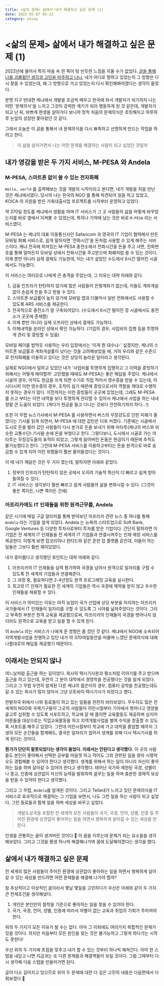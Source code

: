 ```yaml
---
title: <삶의 문제> 삶에서 내가 해결하고 싶은 문제 (1)
date: 2022-05-07 05:32
category: essay
---
```


# <삶의 문제> 삶에서 내가 해결하고 싶은 문제 (1)

2022년에 들어서 특히 마음 속 한 쪽이 텅 빈듯한 느낌을 지울 수가 없었다. [글을 통해 나를 괴롭혔던 생각과 고민을 마주하고 나니](probleminlife-01.md), 내가 어디로 향하고 있었는지 그 방향은 다시 찾을 수 있었는데, 왜 그 방향으로 가고 있었는지 다시 확인해봐야겠다는 생각이 들었다.

분명 지구 반대편 케냐에서 개발을 조금씩 배우고 한국에 와서 개발자가 되기까지 나는 어떤 '문제의식'을 느끼고 그것이 강력한 계기가 되어 행동하게 된 것 같은데, 개발자가 되고 난 뒤, 바쁘게 현생을 살아가다 보니까 정착 처음의 문제의식은 흐릿해지고 하루하루 눈앞의 성장만 쫓아왔던 것 같다.

그래서 오늘은 이 글을 통해서 내 문제의식을 다시 뾰족하고 선명하게 만드는 작업을 하려고 한다.

> 이 삶을 살아가면서 나는 어떤 문제를 해결하는 사람이 되고 싶었던 것일까



## 내가 영감을 받은 두 가지 서비스, M-PESA 와 Andela

### M-PESA, 스마트폰 없이 쓸 수 있는 전자화폐

`Hello, world` 를 출력해보는 것을 개발의 시작이라고 본다면, 내가 개발을 처음 만난 것은 케냐에서였다. 당시의 나는 한국의 NGO 를 통해 파견되어 일을 하고 있었고, KOICA 의 지원을 받은 가축대출사업 프로젝트를 시작부터 운영하고 있었다.

약 370일 정도를 케냐에서 생활을 하며 IT 서비스가 그 곳 사람들의 삶을 어떻게 바꾸었는지를 바로 옆에서 지켜볼 수 있었는데, 특히나 기억에 남는 것은 바로 `M-PESA` 라는 서비스였다.

M-PESA 는 케냐의 대표 이동통신사인 Safaricom 과 영국의 IT 기업이 협력해서 만든 모바일 화폐 서비스로, 쉽게 말하자면 '전화시간'을 돈처럼 사용할 수 있게 해주는 서비스이다. 케냐 전국에 퍼져있는 M-PESA 충전소에서 전화시간을 돈을 주고 사면, 전화번호를 통해 얼마든지 모바일 상에서 전화시간을 주고받으며 화폐처럼 쓸 수 있는 것이다. 이체 뿐만 아니라 실제 결제도 가능한데, 이는 내가 살았던 수도에서 6시간 떨어진 시골에서도 가능했다.

이 서비스는 여러모로 나에게 큰 충격을 주었는데, 그 이유는 대략 아래와 같다.

1. 금융 인프라가 탄탄하지 않기에 많은 사람들이 은행계좌가 없는데, 이들도 계좌개설없이 손쉽게 돈을 주고 받을 수 있다.
2. 스마트폰 보급률이 높지 않기에 모바일 앱과 더불어서 일반 전화에서도 사용할 수 있도록 ARS 서비스를 제공한다.
3. 전국적으로 충전소가 잘 구축되어있다. (수도에서 6시간 떨어진 깡 시골에서도 충전소가 곳곳에 존재함)
4. 이체 뿐만 아니라 실제 오프라인 상에서 결제도 가능하다.
5. 이체내역을 온라인 상에서 확인 가능하다. (기업의 경우, 사업비의 집행 등을 투명하게 관리 및 증빙할 수 있음)

모바일 페이를 밥먹듯 사용하는 우리 입장에서는 '이게 뭔 대수냐-' 싶겠지만, 케냐의 스마트폰 보급률과 계좌개설률이 낮다는 것을 고려해보았을 때, 거의 우리와 같은 수준으로 전자화폐를 이용하고 있다는 것은 상당히 놀라운 일이라고 생각된다.

실제로 NGO에서 일하고 있었던 내가 '사업비를 투명하게 집행하고 그 이력을 증빙하기 위해서는 어떻게 해야할까' 고민했을 때에도 M-PESA는 좋은 해답을 주었다. 케냐에서 시골의 경우, 아직도 현금을 쓰게 되면 수기로 직접 적어서 영수증을 받을 수 있는데, 아시다시피 이런 영수증의 경우, 조작이 쉽기 때문에 증빙으로서의 역할을 제대로 수행하지 못하는 경우가 많다. 이전까지는 이런 증빙들이 곳곳에 있었는데, 그래도 M-PESA 를 쓰고 부터는 이런 내역을 보다 투명하게 관리할 수 있어서 케냐에서 사업을 하는 내내 정말 큰 도움이 되었다. (게다가 현금을 들고 다니는 것보다 안전하기까지 하다...!)

또한 이 무렵 뉴스기사에서 M-PESA 를 사용하면서 버스의 무장강도로 인한 피해가 줄었다는 기사를 읽게 되면서, M-PESA 에 대한 감탄은 더욱 커졌다. 기존에는 시골에서 도시로 돈을 벌러 갔던 사람들이 다시 본가로 돈을 보내기 위해 마타투(케냐의 버스와 비슷한 교통수단) 기사들 손에 돈을 부쳤다고 한다. 그렇다보니, 도시에서 시골로 가는 마타투는 무장강도들의 표적이 되었고, 그렇게 잃어버린 돈들은 현금이기 때문에 추적도 불가능했다고 한다. 그런데 M-PESA 서비스를 이용하고부터는 돈을 원격으로 바로 송금할 수 있게 되어 이런 위험들이 훨씬 줄어들었다는 것이다.

이 때 내가 깨달은 것은 두 가지 였는데, 말하자면 아래와 같았다.

1. 정부의 인프라가 탄탄하지 않은 곳에서 오히려 기술적 혁신이 더 빠르고 쉽게 받아들여질 수 있다.
2. IT 서비스는 생각보다 훨씬 빠르고 쉽게 사람들의 삶을 변화시킬 수 있다. (그것이 좋은 쪽이든, 나쁜 쪽이든 간에)



### 아프리카에도 IT 인재들을 위한 원격근무를, Andela

같은 시기에 매일 구글 알리미를 통해 받아보던 아프리카 관련 뉴스 중 하나를 통해 `Andela` 라는 기업을 알게 되었다. Andela 는 뉴욕의 스타트업으로 Soft Bank, Google Ventures 등 다양한 투자사로부터 투자를 받은 기업이다. 간단히 말하자면 이 기업은 전 세계의 IT 인재들을 전 세계의 IT 기업들과 연결시켜주는 인재 매칭 서비스를 제공한다. 이렇게 보면 잡코리아나 원티드와 같은 흔한 잡 플랫폼 같은데, 이들이 하는 일들은 그보다 훨씬 재미있었다.

내가 흥미롭다고 생각했던 포인트는 대략 아래와 같다.

1. 아프리카의 IT 인재들을 실력 평가하여 국경을 넘어서 원격으로 일자리를 구할 수 있도록 전 세계의 기업들과 연결해준다.
2. 그 과정 중, 필요하다면 2-4년정도 원격 프로그래밍 교육을 실시한다.
3. 최고의 IT 인재가 필요한 전 세계의 기업들은 역시 국경에 제약을 받지 않고 우수한 인재들을 채용할 수 있다.

이 서비스가 의미있는 이유는 아직 농업이 국가 산업에 상당 부분을 차지하는 아프리카 국가들에서 IT 인재들이 일자리를 구할 수 있도록 그 시야를 넓혀주었다는 것이다. 그리고 부족한 부분은 원격 교육을 제공함으로써, 아프리카의 인재들이 국경을 벗어나지 않더라도 원격으로 교육을 받고 일을 할 수 있게 된다.

이 `Andela` 라는 서비스가 나에게 준 영향은 좀 컸던 것 같다. 케냐에서 NGO에 소속되어 지역개발사업을 진행하고 있던 내가 약 370여일동안을 머물며 느꼈던 문제의식에 대해 나름대로의 해답을 제공했기 때문이다.



## 이래서는 안되지 않나

여느날처럼 출근을 하는 길이었다. 회사의 택시기사분과 평소처럼 이야기를 주고 받으며 출근을 하고 있는데, 우연히 그 분이 대학에서 경영학을 전공했다는 것을 알게 되었다. 그리고 그 무렵 우연히 알게된 다른 케냐의 젊은이의 경우, 컴퓨터 공학을 전공했는데도 갈 수 있는 회사가 많지 않아서 그냥 오토바이 택시기사가 되었다고 했다.

한발자국 뒤에서 나와 동료들이 하고 있는 일들을 찬찬히 바라보았다. 무수히도 많은 전세계의 NGO와 국제기구들이 그곳의 사람들이 어린시절부터 기아에서 벗어나고 영양을 골고루 섭취할 수 있도록 서포트하고, 학교에 갈 때 쯤이면 교육활동도 제공하며 심지어 어른들을 대상으로는 직업교육활동을 하고 지역개발사업을 벌여 수익을 창출할 수 있도록 서포트를 해주고 있었다. 그런데 어린시절부터 학교에 가고 대학을 졸업할 때까지 그 생의 모든 순간들을 함께해도, 결국은 일자리가 없어서 생계를 위해 다시 택시기사를 하게 된다는 것이다.

**뭔가가 단단히 잘못되었다는 생각이 들었다. 이래서는 안된다고 생각했다.** 이 곳의 사람들도 본인이 좋아해서 선택한 공부를 마음껏 하고 적어도 그와 관련된 일을 찾아 시행착오도 경험해볼 수 있어야 한다고 생각했다. 생계를 위해서 하는 일이 아니라 자신이 좋아하는 일을 하며 살아갈 수 있어야 한다고 생각했다. 태어난 국가와 제한된 국경, 성별이나 종교, 인종에 상관없이 자신의 능력을 발휘하여 꿈꾸는 일을 하며 충분한 경제적 보상을 받을 수 있어야 한다고 생각했다.

그리고 그 무렵, `Andela`를 알게된 것이다. 그리고 Tella내가 느끼고 있던 문제의식을 IT 서비스로 효과적으로 해결하는 그 기업을 보면서, 나도 그런 일을 하는 사람이 되고 싶었다. 그런 동료들과 함께 일을 하며 세상을 바꾸고 싶었다.

> 개발도상국을 포함한 전 세계의 모든 사람들이 국가, 국경, 언어, 성별, 인종 등 주어진 환경에 상관없이 좋아하는 일을 하면서 행복하게 살아갈 수 있는 세상을 만든다.

인생을 관통하는 꿈이 생겨버린 것이다 🤗 이 꿈을 이루는데 문제가 되는 요소들을 생각해보았다. 그리고 그것을 평생 하나씩 해결해나가며 꿈에 도달해야겠다는 생각을 했다.



## 삶에서 내가 해결하고 싶은 문제

전 세계의 많은 사람들이 주어진 환경에 상관없이 좋아하는 일을 하면서 행복하게 살아갈 수 있는 세상을 만드려면 어떤 문제들을 해결해 나가야 할까?

참 추상적이고 이상적인 꿈이라서 몇날 몇일을 고민하다가 우선은 아래와 같이 두 가지 큰 전제조건을 생각해냈다.

1. 개인은 본인만의 철학을 기준으로 좋아하는 일을 찾을 수 있어야 한다.
2. 국가, 국경, 언어, 성별, 인종에 따라서 차별이 없는 교육과 취업의 기회가 주어져야 한다.

위의 두 가지가 모든 이유가 될 수는 없다. 아마 그 이외에도 여러가지 복합적인 문제가 있을 것이다. 하지만 처음부터 모든 원인을 찾는 것은 불가능하고 그렇게 하다가는 시작도 못한다!

우선 위의 두 가지에 초점을 맞추고 내가 할 수 있는 것부터 하나씩 해쳐간다. 아마 한 스텝을 내딛고 나면 지금과는 또 다른 문제들과 해결책들이 보일 것이다. 그럼 그때부터 다시 생각해 다음 스텝을 만들어가면 된다.

글이 다소 길어지고 있으므로 위의 두 문제에 대한 더 깊은 고민의 내용은 다음편에서 다뤄보겠다 🙂
